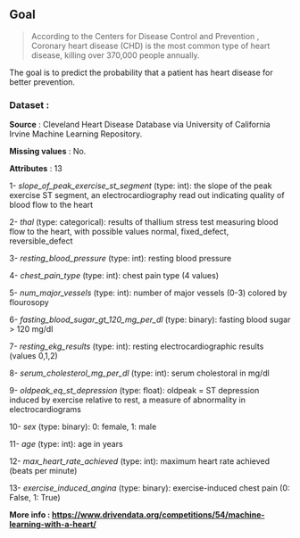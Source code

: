 ## Goal
> According to the Centers for Disease Control and Prevention , Coronary heart disease (CHD) is the most common type of heart disease, killing over 370,000 people annually.

The goal is to predict the probability that a patient has heart disease for better prevention.

### Dataset :
**Source** : Cleveland Heart Disease Database via  University of California Irvine Machine Learning Repository.

**Missing values** : No.

**Attributes** : 13

1- *slope_of_peak_exercise_st_segment* (type: int): the slope of the peak exercise ST segment, an electrocardiography read out indicating quality of blood flow to the heart

2- *thal* (type: categorical): results of thallium stress test measuring blood flow to the heart, with possible values normal, fixed_defect, reversible_defect

3- *resting_blood_pressure* (type: int): resting blood pressure

4- *chest_pain_type* (type: int): chest pain type (4 values)

5- *num_major_vessels* (type: int): number of major vessels (0-3) colored by flourosopy

6- *fasting_blood_sugar_gt_120_mg_per_dl* (type: binary): fasting blood sugar > 120 mg/dl

7- *resting_ekg_results* (type: int): resting electrocardiographic results (values 0,1,2)

8- *serum_cholesterol_mg_per_dl* (type: int): serum cholestoral in mg/dl

9- *oldpeak_eq_st_depression* (type: float): oldpeak = ST depression induced by exercise relative to rest, a measure of abnormality in electrocardiograms

10- *sex* (type: binary): 0: female, 1: male

11- *age* (type: int): age in years

12- *max_heart_rate_achieved* (type: int): maximum heart rate achieved (beats per minute)

13- *exercise_induced_angina* (type: binary): exercise-induced chest pain (0: False, 1: True)


**More info : https://www.drivendata.org/competitions/54/machine-learning-with-a-heart/**
